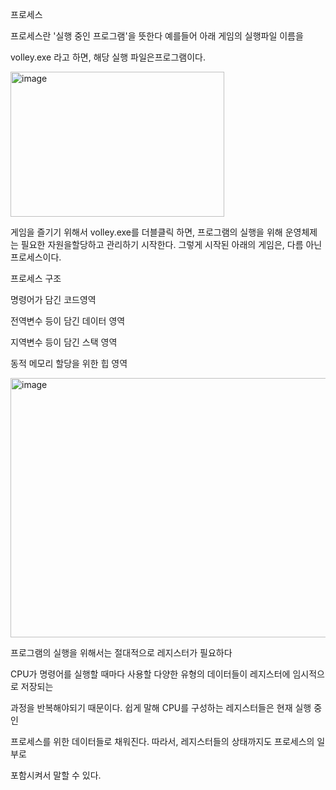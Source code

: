 프로세스

프로세스란 '실행 중인 프로그램'을 뜻한다 예를들어 아래 게임의 실행파일 이름을 

volley.exe 라고 하면, 해당 실행 파일은프로그램이다. 


<img width="342" height="232" alt="image" src="https://github.com/user-attachments/assets/24d902a6-e803-4dee-9ee0-6064865095eb" />

게임을 즐기기 위해서 volley.exe를 더블클릭 하면, 프로그램의 실행을 위해
운영체제는 필요한 자원을할당하고 관리하기 시작한다.
그렇게 시작된 아래의 게임은, 다름 아닌 프로세스이다.

프로세스 구조

명령어가 담긴 코드영역

전역변수 등이 담긴 데이터 영역

지역변수 등이 담긴 스택 영역

동적 메모리 할당을 위한 힙 영역

<img width="723" height="415" alt="image" src="https://github.com/user-attachments/assets/bfba3ee0-bf95-4adc-834d-cdd12c13317a" />

프로그램의 실행을 위해서는 절대적으로 레지스터가 필요하다

CPU가 명령어를 실행할 때마다 사용할 다양한 유형의 데이터들이 레지스터에 임시적으로 저장되는 

과정을 반복해야되기 때문이다. 쉽게 말해 CPU를 구성하는 레지스터들은 현재 실행 중인 

프로세스를 위한 데이터들로 채워진다. 따라서, 레지스터들의 상태까지도 프로세스의 일부로 

포함시켜서 말할 수 있다.
